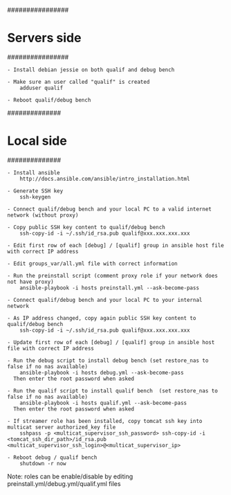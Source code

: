 ################
# Servers side #
################

	- Install debian jessie on both qualif and debug bench

	- Make sure an user called "qualif" is created
		adduser qualif

	- Reboot qualif/debug bench


##############
# Local side #
##############

	- Install ansible
		http://docs.ansible.com/ansible/intro_installation.html

	- Generate SSH key
		ssh-keygen

	- Connect qualif/debug bench and your local PC to a valid internet network (without proxy)

	- Copy public SSH key content to qualif/debug bench
		ssh-copy-id -i ~/.ssh/id_rsa.pub qualif@xxx.xxx.xxx.xxx

	- Edit first row of each [debug] / [qualif] group in ansible host file with correct IP address

	- Edit groups_var/all.yml file with correct information

	- Run the preinstall script (comment proxy role if your network does not have proxy)
		ansible-playbook -i hosts preinstall.yml --ask-become-pass

	- Connect qualif/debug bench and your local PC to your internal network

	- As IP address changed, copy again public SSH key content to qualif/debug bench
		ssh-copy-id -i ~/.ssh/id_rsa.pub qualif@xxx.xxx.xxx.xxx

	- Update first row of each [debug] / [qualif] group in ansible host file with correct IP address

	- Run the debug script to install debug bench (set restore_nas to false if no nas available)
		ansible-playbook -i hosts debug.yml --ask-become-pass
	  Then enter the root password when asked

	- Run the qualif script to install qualif bench  (set restore_nas to false if no nas available)
		ansible-playbook -i hosts qualif.yml --ask-become-pass
	  Then enter the root password when asked

	- If streamer role has been installed, copy tomcat ssh key into multicat server authorized_key file
		sshpass -p <multicat_supervisor_ssh_password> ssh-copy-id -i <tomcat_ssh_dir_path>/id_rsa.pub <multicat_supervisor_ssh_login>@<multicat_supervisor_ip>

	- Reboot debug / qualif bench
	    shutdown -r now


Note: roles can be enable/disable by editing preinstall.yml/debug.yml/qualif.yml files
